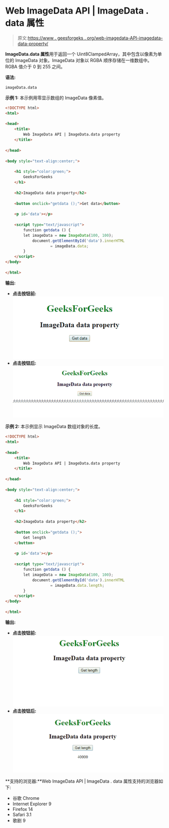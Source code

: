 # Web ImageData API | ImageData . data 属性

> 原文:[https://www . geesforgeks . org/web-imagedata-API-imagedata-data-property/](https://www.geeksforgeeks.org/web-imagedata-api-imagedata-data-property/)

**ImageData.data 属性**用于返回一个 Uint8ClampedArray，其中包含以像素为单位的 ImageData 对象。ImageData 对象以 RGBA 顺序存储在一维数组中。RGBA 值介于 0 到 255 之间。

**语法:**

```html
imageData.data
```

**示例 1:** 本示例用零显示数组的 ImageData 像素值。

```html
<!DOCTYPE html> 
<html> 

<head>
    <title>
        Web ImageData API | ImageData.data property
    </title>

</head>

<body style="text-align:center;">

    <h1 style="color:green;"> 
        GeeksForGeeks 
    </h1> 

    <h2>ImageData data property</h2>

    <button onclick="getdata ();">Get data</button>

    <p id='data'></p>

    <script type="text/javascript">
        function getdata () {
        let imageData = new ImageData(100, 100);
            document.getElementById('data').innerHTML
                    = imageData.data;
        }
    </script> 
</body>

</html>
```

**输出:**

*   **点击按钮前:**
    ![](img/09c8dacf8c4441a59225f201bbb8875d.png)
*   **点击按钮后:**
    ![](img/99b483444dbacd0668775dcbcabe678c.png)

**示例 2:** 本示例显示 ImageData 数组对象的长度。

```html
<!DOCTYPE html> 
<html> 

<head>
    <title>
        Web ImageData API | ImageData.data property
    </title>

</head>

<body style="text-align:center;">

    <h1 style="color:green;"> 
        GeeksForGeeks 
    </h1> 

    <h2>ImageData data property</h2>

    <button onclick="getdata ();">
        Get length
    </button>

    <p id='data'></p>

    <script type="text/javascript">
        function getdata () {
        let imageData = new ImageData(100, 100);
            document.getElementById('data').innerHTML
                    = imageData.data.length;
        }
    </script> 
</body>

</html>
```

**输出:**

*   **点击按钮前:**
    ![](img/0346d2c77b2fa8a624fccd6f46479f33.png)
*   **点击按钮后:**
    ![](img/0b336235f95253b1b8529cc557a131b7.png)

**支持的浏览器:**Web ImageData API | ImageData . data 属性支持的浏览器如下:

*   谷歌 Chrome
*   Internet Explorer 9
*   Firefox 14
*   Safari 3.1
*   歌剧 9